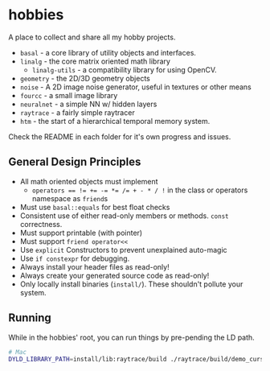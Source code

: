# hobbies
A place to collect and share all my hobby projects.

* `basal` - a core library of utility objects and interfaces.
* `linalg` - the core matrix oriented math library
  * `linalg-utils` - a compatibility library for using OpenCV.
* `geometry` - the 2D/3D geometry objects
* `noise` - A 2D image noise generator, useful in textures or other means
* `fourcc` - a small image library
* `neuralnet` - a simple NN w/ hidden layers
* `raytrace` - a fairly simple raytracer
* `htm` - the start of a hierarchical temporal memory system.

Check the README in each folder for it's own progress and issues.

## General Design Principles

* All math oriented objects must implement
  * `operators == != += -= *= /= + - * / !` in the class or operators namespace as `friend`s
* Must use `basal::equals` for best float checks
* Consistent use of either read-only members or methods. `const` correctness.
* Must support printable (with pointer)
* Must support `friend operator<<`
* Use `explicit` Constructors to prevent unexplained auto-magic
* Use `if constexpr` for debugging.
* Always install your header files as read-only!
* Always create your generated source code as read-only!
* Only locally install binaries (`install/`). These shouldn't pollute your system.

## Running

While in the hobbies' root, you can run things by pre-pending the LD path.

```bash
# Mac
DYLD_LIBRARY_PATH=install/lib:raytrace/build ./raytrace/build/demo_curses -m libworld_example.dylib
```